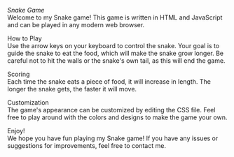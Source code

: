 *Snake Game*
<br />Welcome to my Snake game! This game is written in HTML and JavaScript and can be played in any modern web browser.

How to Play
<br />Use the arrow keys on your keyboard to control the snake. Your goal is to guide the snake to eat the food, which will make the snake grow longer. Be careful not to hit the walls or the snake's own tail, as this will end the game.

Scoring
<br />Each time the snake eats a piece of food, it will increase in length. The longer the snake gets, the faster it will move.

Customization
<br />The game's appearance can be customized by editing the CSS file. Feel free to play around with the colors and designs to make the game your own.

Enjoy!
<br />We hope you have fun playing my Snake game! If you have any issues or suggestions for improvements, feel free to contact me.




